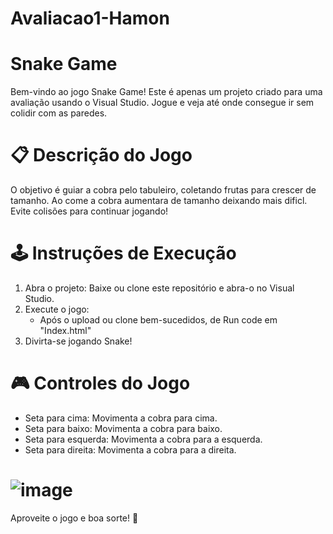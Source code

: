 # Avaliacao1-Hamon
# Snake Game

Bem-vindo ao jogo Snake Game! Este é apenas um projeto criado para uma avaliação usando o Visual Studio. Jogue e veja até onde consegue ir sem colidir com as paredes.
# 📋 Descrição do Jogo

O objetivo é guiar a cobra pelo tabuleiro, coletando frutas para crescer de tamanho. Ao come a cobra aumentara de tamanho deixando mais dificl. Evite colisões para continuar jogando!

# 🕹️ Instruções de Execução

1. Abra o projeto: Baixe ou clone este repositório e abra-o no Visual Studio.
2. Execute o jogo:
   - Após o upload ou clone bem-sucedidos, de Run code em "Index.html"
4. Divirta-se jogando Snake!

# 🎮 Controles do Jogo

- Seta para cima: Movimenta a cobra para cima.
- Seta para baixo: Movimenta a cobra para baixo.
- Seta para esquerda: Movimenta a cobra para a esquerda.
- Seta para direita: Movimenta a cobra para a direita.

# ![image](https://github.com/user-attachments/assets/e985d81e-4350-4ef8-8fd6-e824a77830e4)

Aproveite o jogo e boa sorte! 🐍

